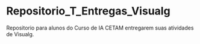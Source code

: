 # Repositorio_T_Entregas_Visualg
Repositorio para alunos do Curso de IA CETAM entregarem suas atividades de Visualg.
